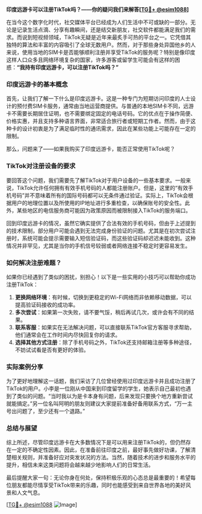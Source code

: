 **印度远游卡可以注册TikTok吗？——你的疑问我们来解答[[TG💪+ @esim1088](https://t.me/s/esim1088)]**

在当今这个数字化时代，社交媒体平台已经成为人们生活中不可或缺的一部分。无论是记录生活点滴、分享有趣瞬间，还是结交新朋友，社交软件都能满足我们的需求。而说到短视频领域，TikTok无疑是近年来最炙手可热的平台之一。它凭借其独特的算法和丰富的内容吸引了全球无数用户。然而，对于那些身处异国他乡的人来说，使用当地的SIM卡是否能够顺利注册并享受TikTok的服务呢？特别是像印度这样人口众多且网络环境复杂的国家，许多游客或留学生可能会有这样的困惑：**“我持有印度远游卡，可以注册TikTok吗？”**

### 印度远游卡的基本概念

首先，让我们了解一下什么是印度远游卡。这是一种专门为短期访问印度的人士设计的预付费SIM卡服务，通常由当地运营商提供。与普通的本地SIM卡不同，远游卡不需要长期居住证明，也不需要绑定固定的电话号码。它的优点在于操作简便、价格实惠，并且支持多种语言界面，非常适合旅行者或短期工作者。然而，由于这种卡的设计初衷是为了满足临时性的通讯需求，因此在某些功能上可能存在一定的限制。

那么，问题来了——如果我购买了印度远游卡，能否正常使用TikTok呢？

### TikTok对注册设备的要求

要回答这个问题，我们需要先了解TikTok对于用户设备的一些基本要求。一般来说，TikTok允许任何拥有有效手机号码的人都能注册账户。但是，这里的“有效手机号码”并不意味着所有的国际号码都可以无条件通过验证。实际上，TikTok会根据用户的地理位置以及所使用的IP地址进行多重检查，以确保账号的安全性。此外，某些地区的电信服务商可能因为政策原因而被限制接入TikTok的服务端口。

回到印度远游卡的情况，虽然它确实提供了合法有效的手机号码，但由于上述提到的技术限制，部分用户可能会遇到无法完成身份验证的问题。尤其是在初次尝试注册时，系统可能会提示需要输入短信验证码，而这些验证码却迟迟未能收到。这种情况并非罕见，尤其是当你的手机信号较弱或者网络连接不稳定时更容易发生。

### 如何解决注册难题？

如果你已经遇到了类似的困扰，别担心！以下是一些实用的小技巧可以帮助你成功注册TikTok：

1. **更换网络环境**：有时候，切换到更稳定的Wi-Fi网络而非依赖移动数据，可以提高验证码接收的成功率。
2. **多次尝试**：如果第一次失败，请不要气馁，稍后再试几次，或许会有不同的结果。
3. **联系客服**：如果实在无法解决问题，可以直接联系TikTok官方客服寻求帮助，他们通常会在工作时间内尽快回复你的请求。
4. **选择其他方式注册**：除了手机号码之外，TikTok还支持邮箱注册等多种途径，不妨试试看是否有更好的体验。

### 实际案例分享

为了更好地理解这一话题，我们采访了几位曾经使用过印度远游卡并且成功注册了TikTok的用户。小李是一位刚从中国来到印度留学的学生，她表示自己最初也遇到了类似的问题。“当时我以为是卡本身有问题，后来发现只要换个地方重新尝试就能搞定。”另一位名叫阿明的朋友则建议大家提前准备好备用联系方式，“万一主号出问题了，至少还有一个退路。”

### 总结与展望

综上所述，尽管印度远游卡在大多数情况下是可以用来注册TikTok的，但仍然存在一定的不确定性因素。因此，在准备前往印度之前，最好事先做好功课，了解清楚相关规则，并准备好应对突发状况的方法。当然，随着技术的进步和服务水平的提升，相信未来这类问题将会越来越少地影响人们的日常生活。

最后提醒大家一句：无论你身在何处，保持积极乐观的心态总是最重要的！希望每位朋友都能尽情享受TikTok带来的乐趣，同时也能感受到来自世界各地的美好风景和人文气息。

[[TG💪+ @esim1088](https://t.me/s/esim1088) ![Image](https://i.postimg.cc/4NQfJmqS/Snipaste-2025-05-13-00-14-12.png)]